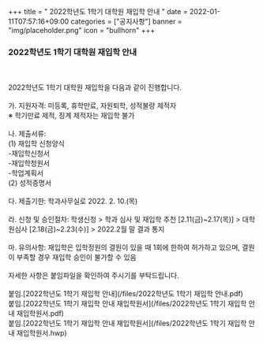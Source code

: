 +++
title = " 2022학년도 1학기 대학원 재입학 안내  "
date = 2022-01-11T07:57:16+09:00
categories = ["공지사항"]
banner = "img/placeholder.png"
icon = "bullhorn"
+++
<!--more-->
### 2022학년도 1학기 대학원 재입학 안내
<br>
<br>
2022학년도 1학기 대학원 재입학을 다음과 같이 진행합니다.
<br><br>
가. 지원자격: 미등록, 휴학만료, 자원퇴학, 성적불량 제적자
<br>
※ 학기만료 제적, 징계 제적자는 재입학 불가
<br><br>
나. 제출서류: <br>
(1) 재입학 신청양식<br>
-재입학신청서<br>
-재입학청원서<br>
-학업계획서<br>
(2) 성적증명서
<br>
<br>
다. 제출기한: 학과사무실로 2022. 2. 10.(목)
<br>
<br>
라. 신청 및 승인절차: 학생신청 > 학과 심사 및 재입학 추천 [2.11(금)~2.17(목)] > 대학원심사 [2.18(금)~2.23(수)]  > 2022.2월 말 결과 통지
<br><br>
마. 유의사항: 재입학은 입학정원의 결원이 있을 때 1회에 한하여 허가하고 있으며, 결원이 부족할 경우 재입학 승인이 불가할 수 있음
<br><br>
자세한 사항은 붙임파일을 확인하여 주시기를 부탁드립니다.
<br><br>
붙임.[2022학년도 1학기 재입학 안내](/files/2022학년도 1학기 재입학 안내.pdf)<br>
붙임.[2022학년도 1학기 재입학 안내 재입학원서](/files/2022학년도 1학기 재입학 안내 재입학원서.pdf)<br>
붙임.[2022학년도 1학기 재입학 안내 재입학원서](/files/2022학년도 1학기 재입학 안내 재입학원서.hwp)<br>
